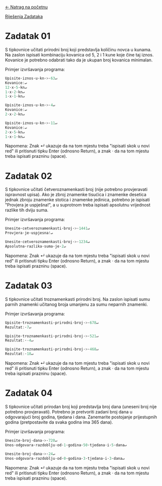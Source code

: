 [← Natrag na početnu](../../../README.md#uvod-u-programiranje)

[Riješenja Zadataka](.)

# Zadatak 01
S tipkovnice učitati prirodni broj koji predstavlja količinu novca u kunama. Na zaslon ispisati kombinaciju kovanica od 5, 2 i 1 kune koje čine taj iznos. Kovanice je potrebno odabrati tako da je ukupan broj kovanica minimalan.

Primjer izvršavanja programa:

```c
Upisite·iznos·u·kn·>·63↵
Kovanice:↵
12·x·5·kn↵
1·x·2·kn↵
1·x·1·kn↵
```
```c
Upisite·iznos·u·kn·>·4↵
Kovanice:↵
2·x·2·kn↵
```
```c
Upisite·iznos·u·kn·>·11↵
Kovanice:↵
2·x·5·kn↵
1·x·1·kn↵
```
Napomena: Znak ↵ ukazuje da na tom mjestu treba "ispisati skok u novi red" ili pritisnuti tipku Enter (odnosno Return), a znak · da na tom mjestu treba ispisati prazninu (space).

# Zadatak 02
S tipkovnice učitati četveroznamenkasti broj (nije potrebno provjeravati ispravnost upisa). Ako je zbroj znamenke tisućica i znamenke desetica jednak zbroju znamenke stotica i znamenke jedinica, potrebno je ispisati "Provjera je uspješna!", a u suprotnom treba ispisati apsolutnu vrijednost razlike tih dviju suma.

Primjer izvršavanja programa:

```c
Unesite·cetveroznamenkasti·broj·>·1441↵
Provjera·je·uspjesna!↵
```
```c
Unesite·cetveroznamenkasti·broj·>·1234↵
Apsolutna·razlika·suma·je·2↵
```

Napomena: Znak ↵ ukazuje da na tom mjestu treba "ispisati skok u novi red" ili pritisnuti tipku Enter (odnosno Return), a znak · da na tom mjestu treba ispisati prazninu (space).

# Zadatak 03
S tipkovnice učitati troznamenkasti prirodni broj. Na zaslon ispisati sumu parnih znamenki učitanog broja umanjenu za sumu neparnih znamenki.

Primjer izvršavanja programa:

```c
Upisite·troznamenkasti·prirodni·broj·>·678↵
Rezultat:·7↵
```
```c
Upisite·troznamenkasti·prirodni·broj·>·521↵
Rezultat:·-4↵
```
```c
Upisite·troznamenkasti·prirodni·broj·>·468↵
Rezultat:·18↵
```

Napomena: Znak ↵ ukazuje da na tom mjestu treba "ispisati skok u novi red" ili pritisnuti tipku Enter (odnosno Return), a znak · da na tom mjestu treba ispisati prazninu (space).

# Zadatak 04
S tipkovnice učitati prirodan broj koji predstavlja broj dana (uneseni broj nije potrebno provjeravati). Potrebno je pretvoriti zadani broj dana u odgovarajući broj godina, tjedana i dana. Zanemarite postojanje prijestupnih godina (pretpostavite da svaka godina ima 365 dana).

Primjer izvršavanja programa:

```c
Unesite·broj·dana·>·720↵
Unos·odgovara·razdoblju·od·1·godina·50·tjedana·i·5·dana↵
```
```c
Unesite·broj·dana·>·24↵
Unos·odgovara·razdoblju·od·0·godina·3·tjedana·i·3·dana↵
```

Napomena: Znak ↵ ukazuje da na tom mjestu treba "ispisati skok u novi red" ili pritisnuti tipku Enter (odnosno Return), a znak · da na tom mjestu treba ispisati prazninu (space).
